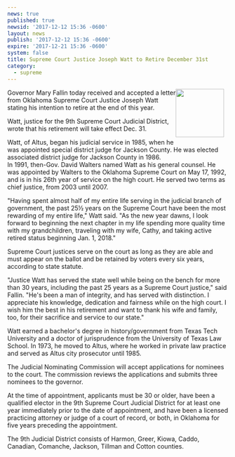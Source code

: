 ```yaml
---
news: true
published: true
newsid: '2017-12-12 15:36 -0600'
layout: news
publish: '2017-12-12 15:36 -0600'
expire: '2017-12-21 15:36 -0600'
system: false
title: Supreme Court Justice Joseph Watt to Retire December 31st
category:
  - supreme
---
```

<img style="width: 110px; float: right; margin: 0 10px 10px 0;" src='http://www.oscn.net/images/news/justice-watt-to-retire.jpg' />

Governor Mary Fallin today received and accepted a letter from Oklahoma Supreme Court Justice Joseph Watt stating his intention to retire at the end of this year.  

Watt, justice for the 9th Supreme Court Judicial District, wrote that his retirement will take effect Dec. 31.  

Watt, of Altus, began his judicial service in 1985, when he was appointed special district judge for Jackson County. He was elected associated district judge for Jackson County in 1986.  
In 1991, then-Gov. David Walters named Watt as his general counsel. He was appointed by Walters to the Oklahoma Supreme Court on May 17, 1992, and is in his 26th year of service on the high court. He served two terms as chief justice, from 2003 until 2007.  

"Having spent almost half of my entire life serving in the judicial branch of government, the past 25½ years on the Supreme Court have been the most rewarding of my entire life," Watt said. "As the new year dawns, I look forward to beginning the next chapter in my life spending more quality time with my grandchildren, traveling with my wife, Cathy, and taking active retired status beginning Jan. 1, 2018."

Supreme Court justices serve on the court as long as they are able and must appear on the ballot and be retained by voters every six years, according to state statute.  

"Justice Watt has served the state well while being on the bench for more than 30 years, including the past 25 years as a Supreme Court justice," said Fallin. "He's been a man of integrity, and has served with distinction. I appreciate his knowledge, dedication and fairness while on the high court. I wish him the best in his retirement and want to thank his wife and family, too, for their sacrifice and service to our state."

Watt earned a bachelor's degree in history/government from Texas Tech University and a doctor of jurisprudence from the University of Texas Law School. In 1973, he moved to Altus, where he worked in private law practice and served as Altus city prosecutor until 1985.   

The Judicial Nominating Commission will accept applications for nominees to the court. The commission reviews the applications and submits three nominees to the governor.  

At the time of appointment, applicants must be 30 or older, have been a qualified elector in the 9th Supreme Court Judicial District for at least one year immediately prior to the date of appointment, and have been a licensed practicing attorney or judge of a court of record, or both, in Oklahoma for five years preceding the appointment.   

The 9th Judicial District consists of Harmon, Greer, Kiowa, Caddo, Canadian, Comanche, Jackson, Tillman and Cotton counties.
